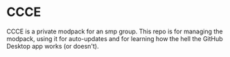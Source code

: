 # CCCE
CCCE is a private modpack for an smp group. This repo is for managing the modpack, using it for auto-updates and for learning how the hell the GitHub Desktop app works (or doesn't).
